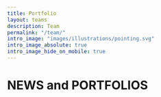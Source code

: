 ```yaml
---
title: Portfolio
layout: teams
description: Team
permalink: "/team/"
intro_image: "images/illustrations/pointing.svg"
intro_image_absolute: true
intro_image_hide_on_mobile: true
---
```


# NEWS and PORTFOLIOS
